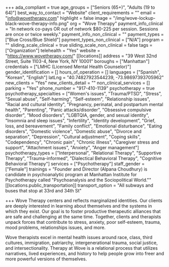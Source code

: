 +++
ada_compliant = true
age_groups = ["Seniors (65+)", "Adults (19 to 64)"]
best_way_to_contact = "Website"
client_requirements = ""
email = "info@wovetherapy.com"
highlight = false
image = "/img/wove-lockup-black-wove-therapy-info.png"
org = "Wove Therapy"
payment_info_clinical = "In network co-pays OR out of network $80-225 per session. Sessions are once or twice weekly."
payment_info_non_clinical = ""
payment_types = ["Blue Cross/Blue Shield"]
payment_types_non_clinical = ["N/A"]
program = ""
sliding_scale_clinical = true
sliding_scale_non_clinical = false
tags = ["Organization"]
telehealth = "Yes"
website = "https://www.wovetherapy.com/"
[[locations]]
address = "39 West 32nd Street, Suite 1103-4, New York, NY 10001"
boroughs = ["Manhattan"]
credentials = ["LMHC (Licensed Mental Health Counselor)"]
gender_identification = []
hours_of_operation = []
languages = ["Spanish", "Korean", "English"]
latLng = "40.74827923544239, -73.98697393705962"
new_clients = "Yes"
new_clients_detail = ""
non_clinical_services = []
parking = "Yes"
phone_number = "917-410-1139"
psychotherapy = true
psychotherapy_specialties = ["Women's issues", "Trauma/PTSD", "Stress", "Sexual abuse", "Self-harming", "Self-esteem", "Relationship issues", "Racial and cultural identity", "Pregnancy, perinatal, and postpartum mental health", "Parenting", "Panic attacks/disorder", "Obsessive compulsive disorder", "Mood disorders", "LGBTQIA, gender, and sexual identity", "Insomnia and sleep issues", "Infertility", "Identity development", "Grief, loss, and bereavement", "Family conflict", "Emotional disturbance", "Eating disorders", "Domestic violence", "Domestic abuse", "Divorce and separation", "Depression", "Cultural adjustment", "Coping skills", "Codependency", "Chronic pain", "Chronic illness", "Caregiver stress and support", "Attachment issues", "Anxiety", "Anger management"]
psychotherapy_types = ["Interpersonal", "Relational Therapy", "Supportive Therapy", "Trauma-informed", "Dialectical Behavioral Therapy", "Cognitive Behavioral Therapy"]
services = ["Psychotherapy"]
staff_gender = ["Female"]
trainings = "Founder and Director (Alpana Choudhury) is candidate in psychoanalytic program at Manhattan Institute for Psychotherapy called \"Psychoanalysis and the Sociopolitical World.\""
[[locations.public_transportation]]
transport_option = "All subways and buses that stop at 33rd and 34th St"

+++
Wove Therapy centers and reflects marginalized identities. Our clients are deeply interested in learning about themselves and the systems in which they exist. Our goal is to foster productive therapeutic alliances that are safe and challenging at the same time. Together, clients and therapists unpack forces that contribute to stress, anxiety, poor self-esteem, trauma, mood problems, relationships issues, and more. 

Wove therapists excel in mental health issues around race, class, third cultures, immigration, patriarchy, intergenerational trauma, social justice, and intersectionality. Therapy at Wove is a relational process that utilizes narratives, lived experiences, and history to help people grow into freer and more powerful versions of themselves.